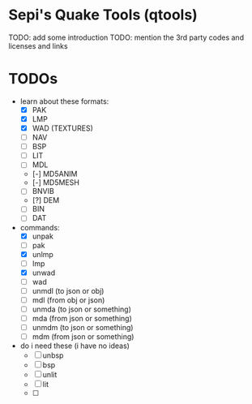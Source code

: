 # Sepi's Quake Tools (qtools)

TODO: add some introduction
TODO: mention the 3rd party codes and licenses and links

# TODOs

- learn about these formats:
  - [x] PAK
  - [x] LMP
  - [x] WAD (TEXTURES)
  - [ ] NAV
  - [ ] BSP
  - [ ] LIT
  - [ ] MDL
  - [-] MD5ANIM <TEXT>
  - [-] MD5MESH <TEXT>
  - [ ] BNVIB
  - [?] DEM
  - [ ] BIN
  - [ ] DAT

- commands:
  - [x] unpak
  - [ ] pak
  - [x] unlmp
  - [ ] lmp
  - [x] unwad
  - [ ] wad
  - [ ] unmdl (to json or obj)
  - [ ] mdl (from obj or json)
  - [ ] unmda <md5anim> (to json or something)
  - [ ] mda <md5anim> (from json or something)
  - [ ] unmdm <md5mesh> (to json or something)
  - [ ] mdm <md5mesh> (from json or something)
- do i need these (i have no ideas)
  - [ ] unbsp
  - [ ] bsp
  - [ ] unlit
  - [ ] lit
  - [ ]